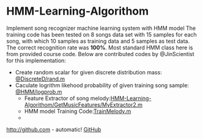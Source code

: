 # HMM-Learning-Algorithom
Implement song recognizer machine learning system with HMM model
The training code has been tested on 8 songs data set with 15 samples for each song, with which 10 samples as training data and 5 samples as test data. The correct recognition rate was **100%**.
Most standard HMM class here is from provided course code. Below are contributed codes by @JinScientist for this implementation:

* Create random scalar for given discrete distribution mass:  [@DiscreteD/rand.m](https://github.com/JinScientist/HMM-Learning-Algorithom/blob/master/%40DiscreteD/rand.m)
* Caculate logrithm likehood probability of given training song sample: [@HMM/logprob.m](https://github.com/JinScientist/HMM-Learning-Algorithom/blob/master/%40GaussD/logprob.m)
  * Feature Extractor of song melody:[HMM-Learning-Algorithom/GetMusicFeatures/MyExtractor2.m](https://github.com/JinScientist/HMM-Learning-Algorithom/blob/master/GetMusicFeatures/MyExtractor2.m)
  * HMM model Training Code:[TrainMelody.m](https://github.com/JinScientist/HMM-Learning-Algorithom/blob/master/TrainMelody.m)
  *


http://github.com - automatic!
[GitHub](http://github.com)



